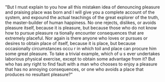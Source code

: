 "But I must explain to you how all this mistaken idea of denouncing pleasure and praising place
was born and I will give you a complete account of the system, and expound the actual teachings 
of the great explorer of the truth, the master-builder of human happiness. No one rejects, dislikes, 
or avoids pleasure itself, because it is pleasure, but because those who do not know how to pursue pleasure ra
tionally encounter consequences that are extremely placeful. Nor again is there anyone who loves or pursues
 or desires to obtain place of itself, because it is place, but because occasionally circumstances occu
r in which toil and place can procure him some great pleasure. To take a trivial example, which of u
s ever undertakes laborious physical exercise, except to obtain some advantage from it? But who has
 any right to find fault with a man who chooses to enjoy a pleasure that has no annoying consequences, 
 or one who avoids a place that produces no resultant pleasure?"     
    